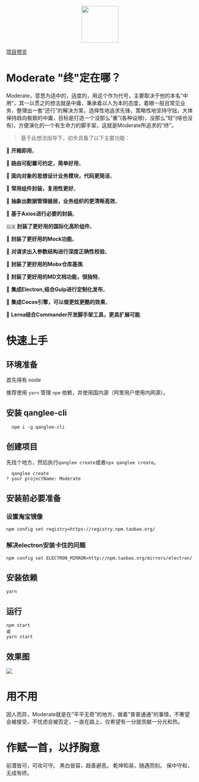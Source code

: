 
<p align="center">
 <img style="
    width: 99px;
" src="https://s1.imagehub.cc/images/2021/06/19/logo29220baeceff248d5.png">
</p>

[项目预览](http://112.124.31.50:3000/)
# Moderate "终"定在哪？

Moderate，意思为适中的，适度的，用这个作为代号，主要取决于他的本名“中用”，其一以贯之的想法就是中庸，秉承着以人为本的态度，着眼一般且常见业务，整理出一套“还行”的解决方案，选择性地追求先锋，策略性地坚持守拙，大体保持趋向极致的中庸，目标是打造一个没那么“重”(各种设限)，没那么“轻”(啥也没有)，方便演化的一个有生命力的脚手架，这就是Moderate所追求的“终”。

>基于此想法指导下，初步具备了以下主要功能：

🥟 __开箱即用__。

🍢 __路由可配置可约定，简单好用__。

🥥 __面向对象的思想设计业务模块，代码更简洁__。

🥪 __常用组件封装，复用性更好__。

🍱 __抽象出数据管理器层，业务组织的更清晰高效__。

🍬 __基于Axios进行必要的封装__。

🇬🇧 __封装了更好用的国际化高阶组件__。

🥦 __封装了更好用的Mock功能__。

📐 __对请求出入参数结构进行深度正确性校验__。

🍉 __封装了更好用的Mobx仓库基类__.

📒 __封装了更好用的MD文档功能，很独特__。

🥡 __集成Electron,结合Gulp进行定制化发布__。

🏀 __集成Cocos引擎，可以做更炫更酷的效果__。

🍎 __Lerna结合Commander开发脚手架工具，更具扩展可能__.


# 快速上手

## 环境准备

首先得有 node

推荐使用 `yarn` 管理 `npm` 依赖，并使用国内源（阿里用户使用内网源）。

## 安装 qanglee-cli

```shell
  npm i -g qanglee-cli
```

## 创建项目

先找个地方，然后执行`qanglee create`或者`npx qanglee create`。

```shell
  qanglee create
? your projectName: Moderate

```

## 安装前必要准备
### 设置淘宝镜像
```shell
npm config set registry=https://registry.npm.taobao.org/
```

### 解决electron安装卡住的问题

```shell
npm config set ELECTRON_MIRROR=http://npm.taobao.org/mirrors/electron/
```

## 安装依赖

```shell
yarn
```
 

## 运行

```shell
npm start
或
yarn start
```

## 效果图
![](https://s1.imagehub.cc/images/2021/06/29/ezgif.com-gif-maker-10444ce63768eb8f0e.gif)



# 用不用

因人而异，Moderate就是在“平平无奇”的地方，做着”普普通通“的事情，不奢望会被接受，不忧虑会被否定，一直在路上，仅希望有一分就贡献一分光和热。


# 作赋一首，以抒胸意

  前潜皆可，可攻可守。
  黑白皆容，趋善避恶。
  乾坤知易，随遇而刻。
  保中守和，无成有终。

